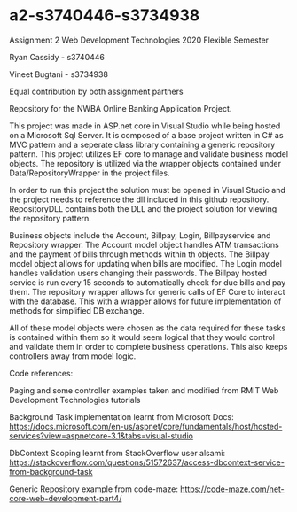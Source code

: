 # a2-s3740446-s3734938
Assignment 2 Web Development Technologies 2020 Flexible Semester

Ryan Cassidy - s3740446

Vineet Bugtani - s3734938

Equal contribution by both assignment partners

Repository for the NWBA Online Banking Application Project.

This project was made in ASP.net core in Visual Studio while being hosted on a Microsoft Sql Server.
It is composed of a base project written in C# as MVC pattern and a seperate class library containing a generic repository pattern.
This project utilizes EF core to manage and validate business model objects.
The repository is utilized via the wrapper objects contained under Data/RepositoryWrapper in the project files. 

In order to run this project the solution must be opened in Visual Studio and the project needs to reference the dll included in this github repository. RepositoryDLL contains both the DLL and the project solution for viewing the repository pattern.

Business objects include the Account, Billpay, Login, Billpayservice and Repository wrapper. 
The Account model object handles ATM transactions and the payment of bills through methods within th objects. 
The Billpay model object allows for updating when bills are modified. 
The Login model handles validation users changing their passwords. 
The Billpay hosted service is run every 15 seconds to automatically check for due bills and pay them. 
The repository wrapper allows for generic calls of EF Core to interact with the database. This with a wrapper allows for future implementation of methods for simplified DB exchange. 

All of these model objects were chosen as the data required for these tasks is contained within them so it would seem logical that they would control and validate them in order to complete business operations. This also keeps controllers away from model logic.

Code references: 

Paging and some controller examples taken and modified from RMIT Web Development Technologies tutorials

Background Task implementation learnt from Microsoft Docs:
https://docs.microsoft.com/en-us/aspnet/core/fundamentals/host/hosted-services?view=aspnetcore-3.1&tabs=visual-studio

DbContext Scoping learnt from StackOverflow user alsami:
https://stackoverflow.com/questions/51572637/access-dbcontext-service-from-background-task

Generic Repository example from code-maze:
https://code-maze.com/net-core-web-development-part4/
